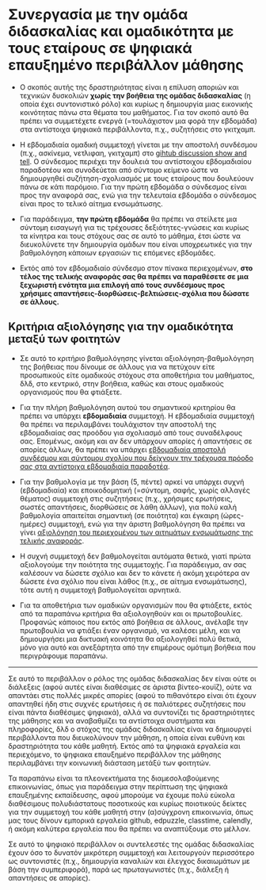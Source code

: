 # Συνεργασία με την ομάδα διδασκαλίας και ομαδικότητα με τους εταίρους σε ψηφιακά επαυξημένο περιβάλλον μάθησης

* Ο σκοπός αυτής της δραστηριότητας είναι η επίλυση αποριών και τεχνικών δυσκολιών **χωρίς την βοήθεια της ομάδας διδασκαλίας** (η οποία έχει συντονιστικό ρόλο) και κυρίως η δημιουργία μιας εικονικής κοινότητας πάνω στα θέματα του μαθήματος. Για τον σκοπό αυτό θα πρέπει να συμμετέχετε ενεργά (=τουλάχιστον μια φορά την εβδομάδα) στα αντίστοιχα ψηφιακά περιβάλλοντα, π.χ., συζητήσεις στο γκιτχαμπ.

* Η εβδομαδιαία ομαδική συμμετοχή γίνεται με την αποστολή συνδέσμου (π.χ., ασκίνεμα, νετλιφαη, γκιτχαμπ) στο [gihtub discussion show and tell](https://github.com/courses-ionio/help/discussions/categories/show-and-tell). Ο σύνδεσμος περιέχει την δουλειά του αντίστοιχου εβδομαδιαίου παραδοτέου και συνοδεύεται από σύντομο κείμενο ώστε να δημιουργηθεί συζήτηση-σχολιασμός με τους εταίρους που δουλεύουν πάνω σε κάτι παρόμοιο. Για την πρώτη εβδομάδα ο σύνδεσμος είναι προς την αναφορά σας, ενώ για την τελευταία εβδομάδα ο σύνδεσμος είναι προς το τελικό αίτημα ενσωμάτωσης.

* Για παράδειγμα, **την πρώτη εβδομάδα** θα πρέπει να στείλετε μια σύντομη εισαγωγή για τις τρέχουσες δεξιότητες-γνώσεις και κυρίως τα κίνητρα και τους στόχους σας σε αυτό το μάθημα, έτσι ώστε να διευκολύνετε την δημιουργία ομάδων που είναι υποχρεωτικές για την βαθμολόγηση κάποιων εργασιών τις επόμενες εβδομάδες.

* Εκτός από τον εβδομαδιαίο σύνδεσμο στον πίνακα περιεχομένων, **στο τέλος της τελικής αναφοράς σας θα πρέπει να παραθέσετε σε μια ξεχωριστή ενότητα μια επιλογή από τους συνδέσμους προς χρήσιμες απαντήσεις-διορθώσεις-βελτιώσεις-σχόλια που δώσατε σε άλλους.**

## Κριτήρια αξιολόγησης για την ομαδικότητα μεταξύ των φοιτητών

* Σε αυτό το κριτήριο βαθμολόγησης γίνεται αξιολόγηση-βαθμολόγηση της βοήθειας που δίνουμε σε άλλους για να πετύχουν είτε προσωπικούς είτε ομαδικούς στόχους στα αποθετήρια του μαθήματος, δλδ, στο κεντρικό, στην βοήθεια, καθώς και στους ομαδικούς οργανισμούς που θα φτιάξετε.

* Για την πλήρη βαθμολόγηση αυτού του σημαντικού κριτηρίου θα πρέπει να υπάρχει **εβδομαδιαία** συμμετοχή. Η εβδομαδιαία συμμετοχή θα πρέπει να περιλαμβάνει τουλάχιστον την αποστολή της εβδομαδιαίας σας προόδου για σχολιασμό από τους συναδέλφους σας. Επομένως, ακόμη και αν δεν υπάρχουν απορίες ή απαντήσεις σε απορίες άλλων, θα πρέπει να υπάρχει [εβδομαδιαία αποστολή συνδέσμου και σύντομου σχολίου που δείχνουν την τρέχουσα πρόοδο σας στα αντίστοιχα εβδομαδιαία παραδοτέα](https://github.com/courses-ionio/help/discussions/categories/show-and-tell).

* Για την βαθμολογία με την βάση (5, πέντε) αρκεί να υπάρχει συχνή (εβδομαδιαία) και εποικοδομητική (=σύντομη, σαφής, χωρίς αλλαγές θέματος) συμμετοχή στις συζητήσεις (π.χ., χρήσιμες ερωτήσεις, σωστές απαντήσεις, διορθώσεις σε λάθη άλλων), για πολύ καλή βαθμολογία απαιτείται σημαντική (σε ποιότητα) και έγκαιρη (ώρες-ημέρες) συμμετοχή, ενώ για την άριστη βαθμολόγηση θα πρέπει να γίνει [αξιολόγηση του περιεχομένου των αιτημάτων ενσωμάτωσης της τελικής αναφοράς](https://docs.github.com/en/github/collaborating-with-pull-requests/reviewing-changes-in-pull-requests/about-pull-request-reviews).

* Η συχνή συμμετοχή δεν βαθμολογείται αυτόματα θετικά, γιατί πρώτα αξιολογούμε την ποιότητα της συμμετοχής. Για παράδειγμα, αν σας καλέσουν να δώσετε σχόλιο και δεν το κάνετε ή ακόμη χειρότερα αν δώσετε ένα σχόλιο που είναι λάθος (π.χ., σε αίτημα ενσωμάτωσης), τότε αυτή η συμμετοχή βαθμολογείται αρνητικά.

* Για τα αποθετήρια των ομαδικών οργανισμών που θα φτιάξετε, εκτός από τα παραπάνω κριτήρια θα αξιολογηθούν και οι πρωτοβουλίες. Προφανώς κάποιος που εκτός από βοήθεια σε άλλους, ανέλαβε την πρωτοβουλία να φτιάξει έναν οργανισμό, να καλέσει μέλη, και να δημιουργήσει μια δικτυακή κοινότητα θα αξιολογηθεί πολύ θετικά, μόνο για αυτό και ανεξάρτητα από την επιμέρους ομότιμη βοήθεια που περιγράφουμε παραπάνω.

---
Σε αυτό το περιβάλλον ο ρόλος της ομάδας διδασκαλίας δεν είναι ούτε οι διάλεξεις (αφού αυτές είναι διαθέσιμες σε άριστα βίντεο-κουϊζ), ούτε να απαντάει στις πολλές μικρές απορίες (αφού το πιθανότερο είναι ότι έχουν απαντηθεί ήδη στις συχνές ερωτήσεις ή σε παλιότερες συζητήσεις που είναι πάντα διαθέσιμες ψηφιακά), αλλά να συντονίζει τις δραστηριότητες της μάθησης και να αναβαθμίζει τα αντίστοιχα συστήματα και πληροφορίες, δλδ ο στόχος της ομάδας διδασκαλίας είναι να δημιουργεί περιβάλλοντα που διευκολύνουν την μάθηση, η οποία είναι ευθύνη και δραστηριότητα του κάθε μαθητή. Εκτός από τα ψηφιακά εργαλεία και περιεχόμενο, το ψηφιακα επαυξημένο περιβάλλον της μάθησης περιλαμβάνει την κοινωνική διάσταση μετάξύ των φοιτητών.

Τα παραπάνω είναι τα πλεονεκτήματα της διαμεσολαβούμενης επικοινωνίας, όπως για παράδειγμα στην περίπτωση της ψηφιακά επαυξημένης εκπαίδευσης, αφού μπορούμε να έχουμε πολύ εύκολα διαθέσιμους πολυδιάστατους ποσοτικούς και κυρίως ποιοτικούς δείκτες για την συμμετοχή του κάθε μαθητή στην (α)σύγχρονη επικοινωνία, όπως μας τους δίνουν εμπορικά εργαλεία github, edpuzzle, classtime, calendly, ή ακόμη καλύτερα εργαλεία που θα πρέπει να αναπτύξουμε στο μέλλον. 

Σε αυτό το ψηφιακό περιβάλλον οι συντελεστές της ομάδας διδασκαλίας έχουν όσο το δυνατόν μικρότερη συμμετοχή και λειτουργούν περισσότερο ως συντονιστές (π.χ., δημιουργία καναλιών και έλεγχος δικαιωμάτων με βάση την συμπεριφορά), παρά ως πρωταγωνιστές (π.χ., διάλεξη ή απαντήσεις σε απορίες). 
